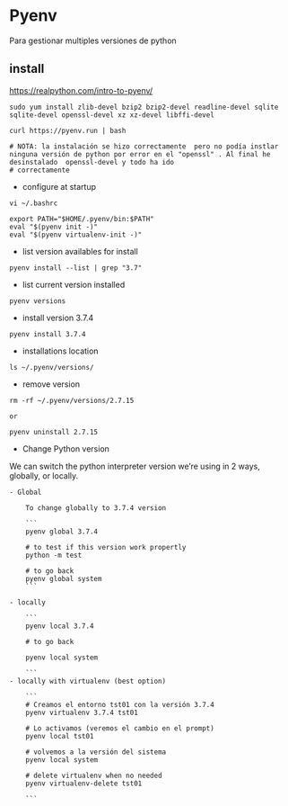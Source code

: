 # Pyenv 

Para gestionar multiples versiones de python

## install

https://realpython.com/intro-to-pyenv/

```
sudo yum install zlib-devel bzip2 bzip2-devel readline-devel sqlite sqlite-devel openssl-devel xz xz-devel libffi-devel

curl https://pyenv.run | bash

# NOTA: la instalación se hizo correctamente  pero no podía instlar ninguna versión de python por error en el "openssl" . Al final he desinstalado  openssl-devel y todo ha ido 
# correctamente

```
- configure at startup

```
vi ~/.bashrc

export PATH="$HOME/.pyenv/bin:$PATH"
eval "$(pyenv init -)"
eval "$(pyenv virtualenv-init -)"
```

- list version availables for install

```
pyenv install --list | grep "3.7"
```
- list current version installed

```
pyenv versions
```

- install version 3.7.4

```
pyenv install 3.7.4
```

- installations location

```
ls ~/.pyenv/versions/
```

- remove version

```
rm -rf ~/.pyenv/versions/2.7.15

or

pyenv uninstall 2.7.15
``` 

- Change Python version

We can switch the python interpreter version we’re using in 2 ways, globally, or locally.

	- Global

		To change globally to 3.7.4 version

		```
		pyenv global 3.7.4 

		# to test if this version work propertly
		python -m test 

		# to go back
		pyenv global system
		```

	- locally

		```
		pyenv local 3.7.4

		# to go back

		pyenv local system 

		```
    - locally with virtualenv (best option)

    	```
    	# Creamos el entorno tst01 con la versión 3.7.4
    	pyenv virtualenv 3.7.4 tst01
    	
    	# Lo activamos (veremos el cambio en el prompt)
    	pyenv local tst01

    	# volvemos a la versión del sistema
    	pyenv local system

    	# delete virtualenv when no needed
    	pyenv virtualenv-delete tst01

    	```